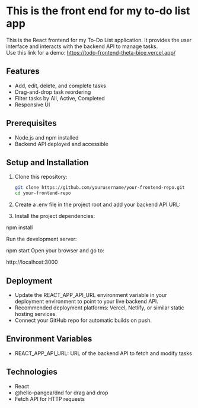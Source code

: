 # This is the front end for my to-do list app

This is the React frontend for my To-Do List application. It provides the user interface and interacts with the backend API to manage tasks.\
Use this link for a demo: https://todo-frontend-theta-bice.vercel.app/

## Features

- Add, edit, delete, and complete tasks
- Drag-and-drop task reordering
- Filter tasks by All, Active, Completed
- Responsive UI

## Prerequisites
- Node.js and npm installed
- Backend API deployed and accessible

## Setup and Installation

1. Clone this repository:

   ```bash
   git clone https://github.com/yourusername/your-frontend-repo.git
   cd your-frontend-repo
   
2. Create a .env file in the project root and add your backend API URL:

3. Install the project dependencies:

npm install


Run the development server:

npm start
Open your browser and go to:

http://localhost:3000

## Deployment
- Update the REACT_APP_API_URL environment variable in your deployment environment to point to your live backend API.
- Recommended deployment platforms: Vercel, Netlify, or similar static hosting services.
- Connect your GitHub repo for automatic builds on push.

## Environment Variables
- REACT_APP_API_URL: URL of the backend API to fetch and modify tasks

## Technologies
- React
- @hello-pangea/dnd for drag and drop
- Fetch API for HTTP requests
